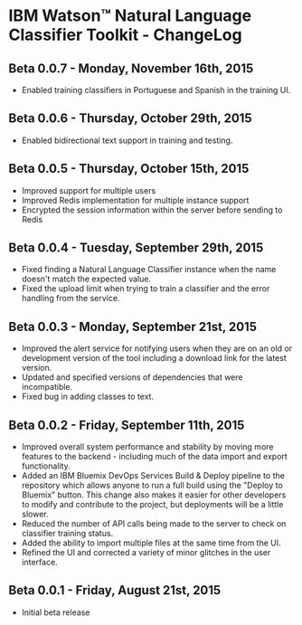 # IBM Watson&trade; Natural Language Classifier Toolkit - ChangeLog

## Beta 0.0.7 - Monday, November 16th, 2015

* Enabled training classifiers in Portuguese and Spanish in the training UI.

## Beta 0.0.6 - Thursday, October 29th, 2015

* Enabled bidirectional text support in training and testing.

## Beta 0.0.5 - Thursday, October 15th, 2015

* Improved support for multiple users
* Improved Redis implementation for multiple instance support
* Encrypted the session information within the server before sending to Redis

## Beta 0.0.4 - Tuesday, September 29th, 2015

* Fixed finding a Natural Language Classifier instance when the name doesn't match the expected value.
* Fixed the upload limit when trying to train a classifier and the error handling from the service.

## Beta 0.0.3 - Monday, September 21st, 2015

* Improved the alert service for notifying users when they are on an old or development version of the tool including a download link for the latest version.
* Updated and specified versions of dependencies that were incompatible.
* Fixed bug in adding classes to text.

## Beta 0.0.2 - Friday, September 11th, 2015

* Improved overall system performance and stability by moving more features to the backend - including much of the data import and export functionality.
* Added an IBM Bluemix DevOps Services Build & Deploy pipeline to the repository which allows anyone to run a full build using the "Deploy to Bluemix" button. This change also makes it easier for other developers to modify and contribute to the project, but deployments will be a little slower.
* Reduced the number of API calls being made to the server to check on classifier training status.
* Added the ability to import multiple files at the same time from the UI.
* Refined the UI and corrected a variety of minor glitches in the user interface.

## Beta 0.0.1 - Friday, August 21st, 2015

* Initial beta release
